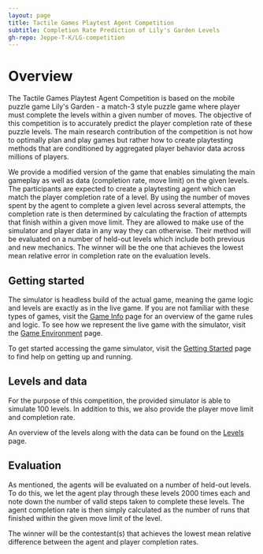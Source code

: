 ```yaml
---
layout: page
title: Tactile Games Playtest Agent Competition
subtitle: Completion Rate Prediction of Lily's Garden Levels
gh-repo: Jeppe-T-K/LG-competition
---
```


# Overview

The Tactile Games Playtest Agent Competition is based on the mobile puzzle game Lily's Garden - a match-3 style puzzle game where player must complete the levels within a given number of moves.
The objective of this competition is to accurately predict the player completion rate of these puzzle levels.
The main research contribution of the competition is not how to optimally plan and play games but rather how to create playtesting methods that are conditioned by aggregated player behavior data across millions of players.

We provide a modified version of the game that enables simulating the main gameplay as well as data (completion rate, move limit) on the given levels.
The participants are expected to create a playtesting agent which can match the player completion rate of a level. By using the number of moves spent by the agent to complete a given level across several attempts, the completion rate is then determined by calculating the fraction of attempts that finish within a given move limit.
They are allowed to make use of the simulator and player data in any way they can otherwise.
Their method will be evaluated on a number of held-out levels which include both previous and new mechanics. The winner will be the one that achieves the lowest mean relative error in completion rate on the evaluation levels.


## Getting started

The simulator is headless build of the actual game, meaning the game logic and levels are exactly as in the live game. If you are not familiar with these types of games, visit the [Game Info](gameinfo) page for an overview of the game rules and logic. To see how we represent the live game with the simulator, visit the [Game Environment](environment) page.

To get started accessing the game simulator, visit the [Getting Started](setup) page to find help on getting up and running.


## Levels and data

For the purpose of this competition, the provided simulator is able to simulate 100 levels. In addition to this, we also provide the player move limit and completion rate.

An overview of the levels along with the data can be found on the [Levels](levels) page.


## Evaluation

As mentioned, the agents will be evaluated on a number of held-out levels. To do this, we let the agent play through these levels 2000 times each and note down the number of valid steps taken to complete these levels. The agent completion rate is then simply calculated as the number of runs that finished within the given move limit of the level.

The winner will be the contestant(s) that achieves the lowest mean relative difference between the agent and player completion rates.
